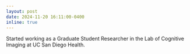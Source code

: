 ```yaml
---
layout: post
date: 2024-11-20 16:11:00-0400
inline: true
---
```


Started working as a Graduate Student Researcher in the Lab of Cognitive Imaging at UC San Diego Health.
